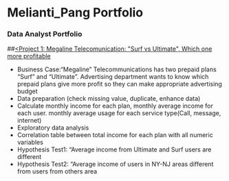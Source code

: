 # Melianti_Pang Portfolio
### Data Analyst Portfolio

##[<Project 1: Megaline Telecomunication: "Surf vs Ultimate", Which one more profitable](https://github.com/melianti/project/commit/90004f20ad6a69e3a37c5742b66f583c1f66b009)

<ul>
  <li>Business Case:“Megaline” Telecommunications has two prepaid plans “Surf” and “Ultimate”. Advertising department wants to know which prepaid plans give more profit so they can make appropriate advertising budget</li>
  <li>Data preparation (check missing value, duplicate, enhance data)</li>
  <li>Calculate monthly income for each plan, monthly average income for each user. monthly average usage for each service type(Call, message, internet)</li>
  <li>Exploratory data analysis</li>
  <li>Correlation table between total income for each plan with all numeric variables</li>
  <li>Hypothesis Test1: “Average income from Ultimate and Surf users are different</li>
  <li>Hypothesis Test2: “Average income of users in NY-NJ areas different from users from others area</li>
</ul>
